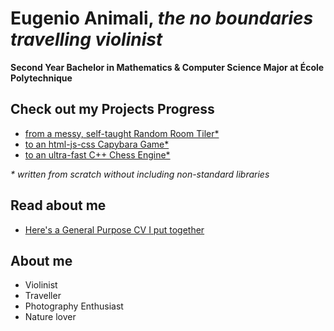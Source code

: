 # Eugenio Animali, *the no boundaries travelling violinist*

**Second Year Bachelor in Mathematics & Computer Science Major at École Polytechnique**

## Check out my Projects Progress
- [from a messy, self-taught Random Room Tiler*](https://github.com/jetzypetz/crazyfloors)
- [to an html-js-css Capybara Game*](https://github.com/jetzypetz/capybara)
- [to an ultra-fast C++ Chess Engine*](https://github.com/jetzypetz/chess_bot)

*\* written from scratch without including non-standard libraries*

## Read about me

- [Here's a General Purpose CV I put together](General%20CV.pdf)

## About me
- Violinist
- Traveller
- Photography Enthusiast
- Nature lover
